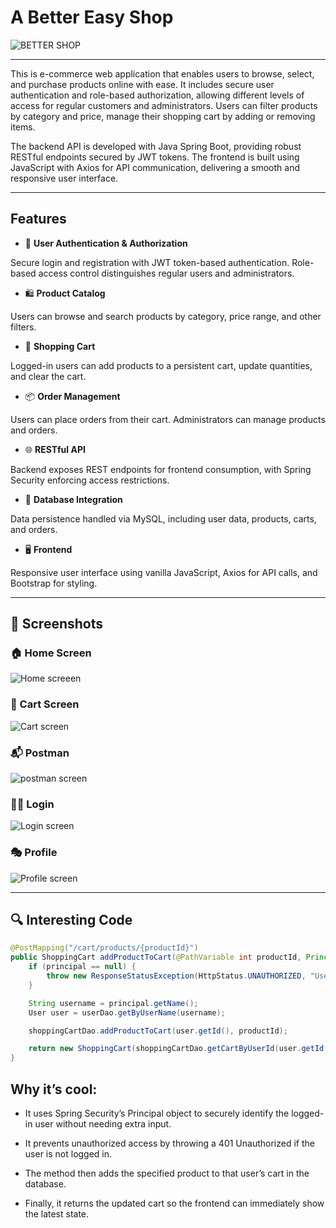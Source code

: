 <h1>A Better Easy Shop</h1>

![BETTER SHOP](https://github.com/user-attachments/assets/73cd1a5e-1745-4911-b65c-4ed88a4b1f15)

---

This  is e-commerce web application that enables users to browse, select, and purchase products online with ease. It includes secure user authentication and role-based authorization, allowing different levels of access for regular customers and administrators. Users can filter products by category and price, manage their shopping cart by adding or removing items.

The backend API is developed with Java Spring Boot, providing robust RESTful endpoints secured by JWT tokens. The frontend is built using JavaScript with Axios for API communication, delivering a smooth and responsive user interface.

---

## Features
- 🔐 **User Authentication & Authorization**
  
Secure login and registration with JWT token-based authentication. Role-based access control distinguishes regular users and administrators.

- 🛍️ **Product Catalog**

Users can browse and search products by category, price range, and other filters.

- 🛒 **Shopping Cart**

Logged-in users can add products to a persistent cart, update quantities, and clear the cart.

- 📦 **Order Management**

Users can place orders from their cart. Administrators can manage products and orders.

- 🌐 **RESTful API**

Backend exposes REST endpoints for frontend consumption, with Spring Security enforcing access restrictions.

- 💾 **Database Integration**

Data persistence handled via MySQL, including user data, products, carts, and orders.

- 🖥️ **Frontend**

Responsive user interface using vanilla JavaScript, Axios for API calls, and Bootstrap for styling.

---

## 📸 Screenshots

### 🏠 Home Screen 

![Home screeen](https://github.com/user-attachments/assets/dd030cae-de10-473f-b713-4b009383c0bc)

### 🛒 Cart Screen

![Cart screen](https://github.com/user-attachments/assets/1bd9543f-df1f-418d-8b28-5ffa5fdf9379)

### 📬 Postman

![postman screen](https://github.com/user-attachments/assets/e2b74b72-5643-48d4-a25a-e56bb7e402ae)

### 🧍‍♂️ Login

![Login screen](https://github.com/user-attachments/assets/7e44c99d-82fc-41cb-9129-7a19115b308e)

### 🎭 Profile

![Profile screen](https://github.com/user-attachments/assets/32f8c43e-59c5-4a5a-b673-d1f5441e41c3)

---

## 🔍 Interesting Code
```java
@PostMapping("/cart/products/{productId}")
public ShoppingCart addProductToCart(@PathVariable int productId, Principal principal) {
    if (principal == null) {
        throw new ResponseStatusException(HttpStatus.UNAUTHORIZED, "User not authenticated");
    }

    String username = principal.getName();
    User user = userDao.getByUserName(username);

    shoppingCartDao.addProductToCart(user.getId(), productId);

    return new ShoppingCart(shoppingCartDao.getCartByUserId(user.getId()));
}
```
## Why it’s cool:

- It uses Spring Security’s Principal object to securely identify the logged-in user without needing extra input.

- It prevents unauthorized access by throwing a 401 Unauthorized if the user is not logged in.

- The method then adds the specified product to that user’s cart in the database.

- Finally, it returns the updated cart so the frontend can immediately show the latest state.
